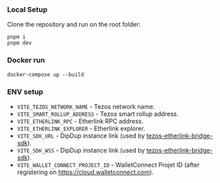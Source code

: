 ### Local Setup

Clone the repository and run on the root folder:

```
pnpm i
pnpm dev
```

### Docker run
```
docker-compose up --build
```

### ENV setup
* `VITE_TEZOS_NETWORK_NAME` - Tezos network name.
* `VITE_SMART_ROLLUP_ADDRESS` - Tezos smart rollup address.
* `VITE_ETHERLINK_RPC` - Etherlink RPC address.
* `VITE_ETHERLINK_EXPLORER` - Etherlink explorer.
* `VITE_SDK_URL` - DipDup instance link (used by [tezos-etherlink-bridge-sdk](https://github.com/baking-bad/tezos-etherlink-bridge-ts-sdk)).
* `VITE_SDK_WSS` - DipDup instance link (used by [tezos-etherlink-bridge-sdk](https://github.com/baking-bad/tezos-etherlink-bridge-ts-sdk)).
* `VITE_WALLET_CONNECT_PROJECT_ID` - WalletConnect Projet ID (after registering on https://cloud.walletconnect.com).

